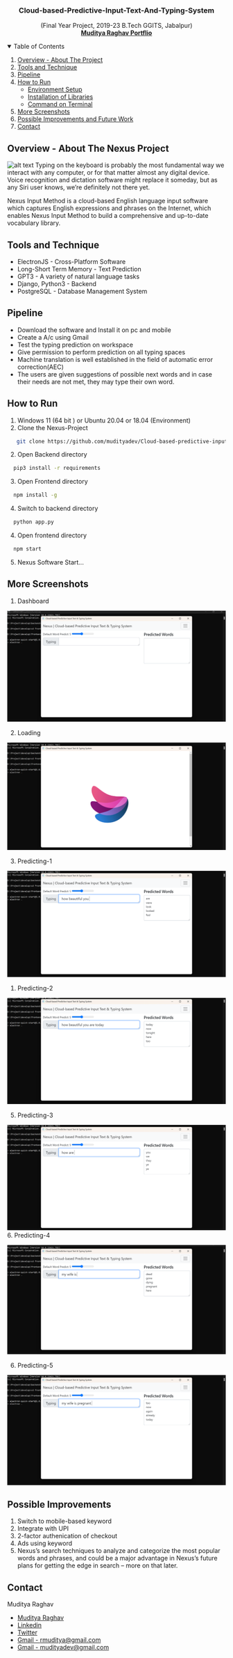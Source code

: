 <!-- PROJECT -->
  <h3 align="center">
Cloud-based-Predictive-Input-Text-And-Typing-System
</h3>

  <p align="center">
  (Final Year Project, 2019-23 B.Tech GGITS, Jabalpur)
    <br />
    <a href="https://mudityadev.github.io/mudityadev/"><strong>Muditya Raghav Portflio </strong></a>
  



<!-- TABLE OF CONTENTS -->
<details open="open">
  <summary>Table of Contents</summary>
  <ol>
    <li><a href="#Overview---About-The-Project">Overview - About The Project</a></li>
    <li><a href="#Tools-and-Technique">Tools and Technique</a></li>
    <li><a href="#pipeline">Pipeline</a></li>
    <li>
      <a href="#How-to-Run">How to Run</a>
      <ul>
        <li><a href="#prerequisites">Environment Setup</a></li>
        <li><a href="#installation">Installation of Libraries</a></li>
        <li><a href="#installation">Command on Terminal</a></li>
      </ul>
    </li>
    <li><a href="#More-Screenshots">More Screenshots</a></li>
    <li><a href="#Possible-Improvements">Possible Improvements and Future Work</a></li>
    <li><a href="#contact">Contact</a></li>
  </ol>
</details>




<!-- ABOUT THE PROJECT -->
## Overview - About The Nexus Project
![alt text](Screenshots/3.gif)
Typing on the keyboard is probably the most fundamental way we interact with any computer, or for that matter almost any digital device. Voice recognition and dictation software might replace it someday, but as any Siri user knows, we’re definitely not there yet. 

Nexus Input Method is a cloud-based English language input software which captures English expressions and phrases on the Internet, which enables Nexus Input Method to build a comprehensive and up-to-date vocabulary library. <br>


<!-- Tools -->
## Tools and Technique

* ElectronJS - Cross-Platform Software
* Long-Short Term Memory - Text Prediction
* GPT3 - A variety of natural language tasks  
* Django, Python3 - Backend
* PostgreSQL - Database Management System  

<!-- Pipeline -->
## Pipeline

* Download the software and Install it on pc and mobile
* Create a A/c using Gmail
* Test the typing prediction on workspace
* Give permission to perform prediction on all typing spaces
* Machine translation is well established in the field of automatic error correction(AEC)
* The users are given suggestions of possible next words and in case their needs are not met, they may type their own word.



## How to Run

1. Windows 11 (64 bit ) or Ubuntu 20.04 or 18.04 (Environment)
2. Clone the Nexus-Project
```sh
   git clone https://github.com/mudityadev/Cloud-based-predictive-input-text-and-typing.git
   ```
2. Open Backend directory
 ```sh
   pip3 install -r requirements
   ```
3. Open Frontend directory
 ```sh
   npm install -g
   ```
4. Switch to backend directory
 ```sh
   python app.py
   ```
4. Open frontend directory
 ```sh
   npm start
   ```
5. Nexus Software Start...

<!-- Improvement -->
## More Screenshots
1. Dashboard
   
![alt text](Screenshots/4.png)
<br />

2. Loading 
   
![alt text](Screenshots/5.png)
<br />

3. Predicting-1
   
![alt text](Screenshots/3.png)
<br />

1. Predicting-2

![alt text](Screenshots/1.png)
<br />

5. Predicting-3
   
![alt text](Screenshots/6.png)
<br />
6. Predicting-4

![alt text](Screenshots/7.png)
<br />


6. Predicting-5

![alt text](Screenshots/8.png)
<br />


<!-- Improvement -->
## Possible Improvements

1. Switch to mobile-based keyword
2. Integrate with UPI
3. 2-factor authenication of checkout
4. Ads using keyword
5. Nexus’s search techniques to analyze and categorize the most popular words and phrases, and could be a major advantage in Nexus’s future plans for getting the edge in search – more on that later.


<!-- CONTACT -->
## Contact

Muditya Raghav 
* [Muditya Raghav](https://mudityadev.github.io/mudityadev/)
* [Linkedin](https://www.linkedin.com/in/muditya/)
* [Twitter](https://twitter.com/mudityadev)
* [Gmail - rmuditya@gmail.com](rmuditya@gmail.com)
* [Gmail - mudityadev@gmail.com](mudityadev@gmail.com)
